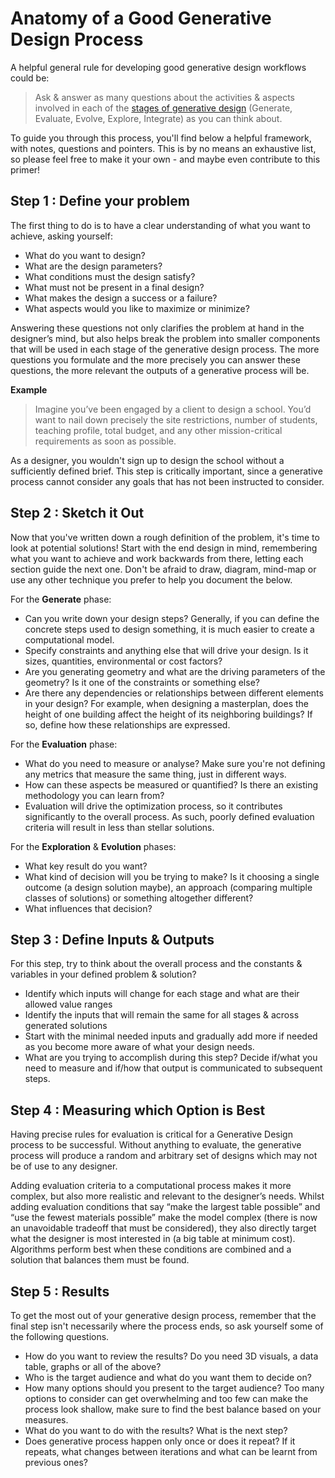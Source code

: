 # Anatomy of a Good Generative Design Process

A helpful general rule for developing good generative design workflows could be:

> Ask & answer as many questions about the activities & aspects involved in each of the [stages of generative design](../01-introduction/generative-design/01-04_what-goes-into-a-generative-design-process.md) \(Generate, Evaluate, Evolve, Explore, Integrate\) as you can think about.

To guide you through this process, you'll find below a helpful framework, with notes, questions and pointers. This is by no means an exhaustive list, so please feel free to make it your own - and maybe even contribute to this primer!

## Step 1 : Define your problem

The first thing to do is to have a clear understanding of what you want to achieve, asking yourself:

* What do you want to design?
* What are the design parameters?
* What conditions must the design satisfy?
* What must not be present in a final design?
* What makes the design a success or a failure?
* What aspects would you like to maximize or minimize?

Answering these questions not only clarifies the problem at hand in the designer’s mind, but also helps break the problem into smaller components that will be used in each stage of the generative design process. The more questions you formulate and the more precisely you can answer these questions, the more relevant the outputs of a generative process will be.

**Example**

> Imagine you’ve been engaged by a client to design a school. You’d want to nail down precisely the site restrictions, number of students, teaching profile, total budget, and any other mission-critical requirements as soon as possible.

As a designer, you wouldn't sign up to design the school without a sufficiently defined brief. This step is critically important, since a generative process cannot consider any goals that has not been instructed to consider.

## Step 2 : Sketch it Out

Now that you've written down a rough definition of the problem, it's time to look at potential solutions! Start with the end design in mind, remembering what you want to achieve and work backwards from there, letting each section guide the next one. Don't be afraid to draw, diagram, mind-map or use any other technique you prefer to help you document the below.

For the **Generate** phase:

* Can you write down your design steps? Generally, if you can define the concrete steps used to design something, it is much easier to create a computational model.
* Specify constraints and anything else that will drive your design. Is it sizes, quantities, environmental or cost factors?
* Are you generating geometry and what are the driving parameters of the geometry? Is it one of the constraints or something else?
* Are there any dependencies or relationships between different elements in your design? For example, when designing a masterplan, does the height of one building affect the height of its neighboring buildings? If so, define how these relationships are expressed.

For the **Evaluation** phase:

* What do you need to measure or analyse? Make sure you're not defining any metrics that measure the same thing, just in different ways.
* How can these aspects be measured or quantified? Is there an existing methodology you can learn from?
* Evaluation will drive the optimization process, so it contributes significantly to the overall process. As such, poorly defined evaluation criteria will result in less than stellar solutions.

For the **Exploration** & **Evolution** phases:

* What key result do you want?  
* What kind of decision will you be trying to make? Is it choosing a single outcome \(a design solution maybe\), an approach \(comparing multiple classes of solutions\) or something altogether different?
* What influences that decision?

## Step 3 : Define Inputs & Outputs

For this step, try to think about the overall process and the constants & variables in your defined problem & solution?

* Identify which inputs will change for each stage and what are their allowed value ranges
* Identify the inputs that will remain the same for all stages & across generated solutions
* Start with the minimal needed inputs and gradually add more if needed as you become more aware of what your design needs.
* What are you trying to accomplish during this step? Decide if/what you need to measure and if/how that output is communicated to subsequent steps.

## Step 4 : Measuring which Option is Best

Having precise rules for evaluation is critical for a Generative Design process to be successful. Without anything to evaluate, the generative process will produce a random and arbitrary set of designs which may not be of use to any designer.

Adding evaluation criteria to a computational process makes it more complex, but also more realistic and relevant to the designer’s needs. Whilst adding evaluation conditions that say “make the largest table possible” and “use the fewest materials possible” make the model complex \(there is now an unavoidable tradeoff that must be considered\), they also directly target what the designer is most interested in \(a big table at minimum cost\). Algorithms perform best when these conditions are combined and a solution that balances them must be found.

## Step 5 : Results

To get the most out of your generative design process, remember that the final step isn't necessarily where the process ends, so ask yourself some of the following questions.

* How do you want to review the results? Do you need 3D visuals, a data table, graphs or all of the above?
* Who is the target audience and what do you want them to decide on?
* How many options should you present to the target audience? Too many options to consider can get overwhelming and too few can make the process look shallow, make sure to find the best balance based on your measures.
* What do you want to do with the results? What is the next step?
* Does generative process happen only once or does it repeat? If it repeats, what changes between iterations and what can be learnt from previous ones?

